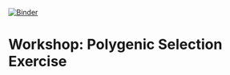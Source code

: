 [![Binder](https://mybinder.org/badge.svg)](https://mybinder.org/v2/gh/xinyli/HVD_polygenic_selection/master)

# Workshop: Polygenic Selection Exercise
